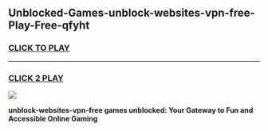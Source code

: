 
## Unblocked-Games-unblock-websites-vpn-free-Play-Free-qfyht
<h3>
<a href="https://premium76.site?title=unblock-websites-vpn-free&ref=23A">CLICK TO PLAY</a></h3>
<hr>

<h3>
<a href="https://premium76.site?title=unblock-websites-vpn-free&ref=23A">CLICK 2 PLAY</a>
  
</h3>

<a href="https://premium76.site?title=unblock-websites-vpn-free&ref=23A"><img src="https://clearcache.store/games.png"></a>


**unblock-websites-vpn-free games unblocked: Your Gateway to Fun and Accessible Online Gaming**

